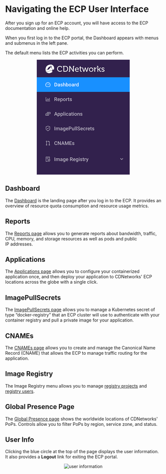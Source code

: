 # Navigating the ECP User Interface

After you sign up for an ECP account, you will have access to the ECP documentation and online help.

When you first log in to the ECP portal, the Dashboard appears with menus and submenus in the left pane.

The default menu lists the ECP activities you can perform.

<p align=center><img src="/docs/resources/images/accessing-portal/side-menu.png" width="300"></p>

## Dashboard

The [Dashboard](</docs/portal/dashboard.md>) is the landing page after you log in to the ECP. It provides an overview of resource quota consumption and resource usage metrics.

## Reports

The [Reports page](</docs/portal/reports.md>) allows you to generate reports about bandwidth, traffic, CPU, memory, and storage resources as well as pods and public IP addresses.

## Applications

The [Applications page](</docs/portal/applications/managing-applications.md>) allows you to configure your containerized application once, and then deploy your application to CDNetworks' ECP locations across the globe with a single click.

## ImagePullSecrets

The [ImagePullSecrets page](</docs/portal/image-pull-secrets/managing-image-pull-secrets.md>) allows you to manage a Kubernetes secret of type “docker-registry” that an ECP cluster will use to authenticate with your container registry and pull a private image for your application.

## CNAMEs

The [CNAMEs page](</docs/portal/cnames/managing-cnames.md>) allows you to create and manage the Canonical Name Record (CNAME) that allows the ECP to manage traffic routing for the application.

## Image Registry

The Image Registry menu allows you to manage [registry projects](</docs/portal/image-registry/managing-registry-projects.md>) and [registry users](</docs/portal/registry-users/managing-registry-users.md>).

## Global Presence Page

The [Global Presence page](</docs/portal/global-presence.md>) shows the worldwide locations of CDNetworks' PoPs. Controls allow you to filter PoPs by region, service zone, and status.

## User Info

Clicking the blue circle at the top of the page displays the user information. It also provides a **Logout** link for exiting the ECP portal.

<p align=center><img src="/docs/resources/images/accessing-portal/user-info.png" alt="user information" width="400"></p>